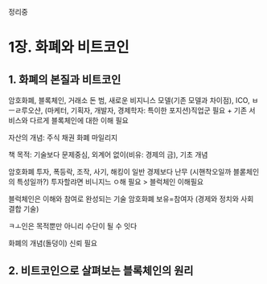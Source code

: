 정리중


# 1장. 화폐와 비트코인
## 1. 화폐의 본질과 비트코인
암호화폐, 블록체인, 거래소 돈 범, 새로운 비지니스 모델(기존 모델과 차이점), ICO, 
ㅂㅡㄹ루오샨, (마케터, 기획자, 개발자, 경제학자: 특이한 포지션)직업군 필요 + 기존 서비스와 다르게 블록체인에 대한 이해 필요

자산의 개념: 주식 채권 화폐 마일리지

책 목적: 기술보다 문제중심, 외계어 없이(비유: 경제의 금), 기초 개념

암호화폐 투자, 폭등락, 조작, 사기, 해킹이 일반 경제보다 난무 (시핸착오일까 블롣체인의 특성일까?)
투자할랴면 비니지느 ㅇ해 필요 > 블럭체인 이해필요



블럭체인은 이해와 참여로 완성되는 기술
암호화폐 보유=참여자 (경제와 정치와 사회 결합 기술)

ㅋㅗ인은 목적뿐만 아니리 수단이 될 수 잇다 

화폐의 개념(돌덩이) 신뢰 필요



## 2. 비트코인으로 살펴보는 블록체인의 원리

